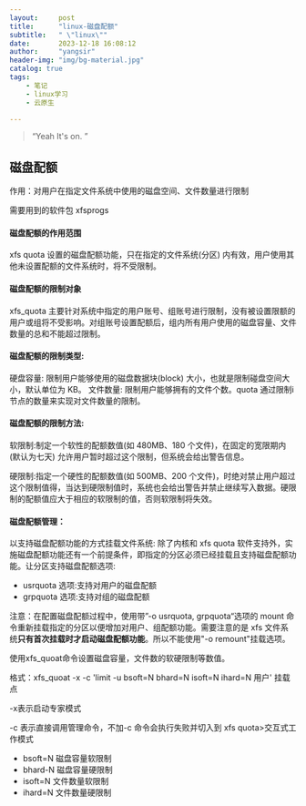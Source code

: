 ```yaml
---
layout:     post
title:      "linux-磁盘配额"
subtitle:   " \"linux\""
date:       2023-12-18 16:08:12
author:     "yangsir"
header-img: "img/bg-material.jpg"
catalog: true
tags:
    - 笔记
    - linux学习
    - 云原生

---
```


> “Yeah It's on. ”


<p id = "build"></p>

## 磁盘配额

作用：对用户在指定文件系统中使用的磁盘空间、文件数量进行限制



需要用到的软件包 xfsprogs



#### 磁盘配额的作用范围

xfs quota 设置的磁盘配额功能，只在指定的文件系统(分区) 内有效，用户使用其他未设置配额的文件系统时，将不受限制。

#### 磁盘配额的限制对象

xfs_quota 主要针对系统中指定的用户账号、组账号进行限制，没有被设置限额的用户或组将不受影响。对组账号设置配额后，组内所有用户使用的磁盘容量、文件数量的总和不能超过限制。

#### 磁盘配额的限制类型:

硬盘容量: 限制用户能够使用的磁盘数据块(block) 大小，也就是限制碰盘空间大小，默认单位为 KB。
文件数量: 限制用户能够拥有的文件个数。quota 通过限制i节点的数量来实现对文件数量的限制。

#### 磁盘配额的限制方法:

软限制:制定一个软性的配额数值(如 480MB、180 个文件)，在固定的宽限期内 (默认为七天) 允许用户暂时超过这个限制，但系统会给出警告信息。

硬限制:指定一个硬性的配额数值(如 500MB、200 个文件)，时绝对禁止用户超过这个限制值得，当达到硬限制值时，系统也会给出警告并禁止继续写入数据。硬限制的配额值应大于相应的软限制的值，否则软限制将失效。

#### 磁盘配额管理：

以支持磁盘配额功能的方式挂载文件系统:
除了内核和 xfs quota 软件支持外，实施磁盘配额功能还有一个前提条件，即指定的分区必须已经挂载且支持磁盘配额功能。让分区支持磁盘配额选项:

- usrquota 选项:支持对用户的磁盘配额
- grpquota 选项:支持对组的磁盘配额

注意：在配置磁盘配额过程中，使用带”-o usrquota, grpquota“选项的 mount 命令重新挂载指定的分区以便增加对用户、组配额功能。需要注意的是 xfs 文件系统**只有首次挂载时才启动磁盘配额功能**。所以不能使用"-o remount"挂载选项。

使用xfs_quoat命令设置磁盘容量，文件数的软硬限制等数值。

格式：xfs_quoat -x -c 'limit -u bsoft=N bhard=N isoft=N ihard=N 用户' 挂载点

-x表示启动专家模式

-c 表示直接调用管理命令，不加-c 命令会执行失败并切入到 xfs quota>交互式工作模式

- bsoft=N 磁盘容量软限制
- bhard-N 磁盘容量硬限制
- isoft=N 文件数量软限制
- ihard=N 文件数量硬限制
